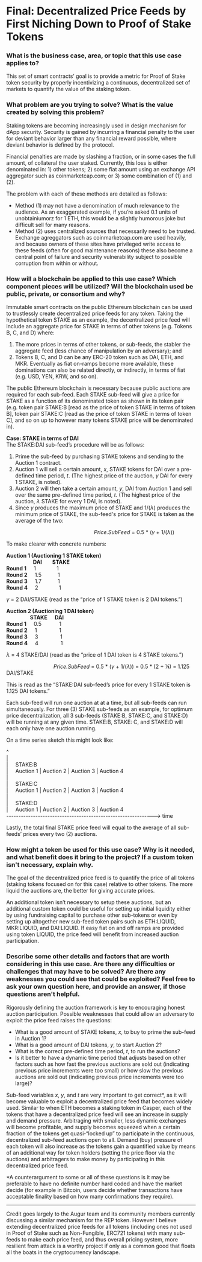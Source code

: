 # Final: Decentralized Price Feeds by First Niching Down to Proof of Stake Tokens
### What is the business case, area, or topic that this use case applies to?

This set of smart contracts’ goal is to provide a metric for Proof of Stake token security by properly incentivizing a continuous, decentralized set of markets to quantify the value of the staking token.  

### What problem are you trying to solve? What is the value created by solving this problem?

Staking tokens are becoming increasingly used in design mechanism for dApp security. Security is gained by incurring a financial penalty to the user for deviant behavior larger than any financial reward possible, where deviant behavior is defined by the protocol.

Financial penalties are made by slashing a fraction, or in some cases the full amount, of collateral the user staked. Currently, this loss is either denominated in: 1) other tokens; 2) some fiat amount using an exchange API aggregator such as coinmarketcap.com; or 3) some combination of (1) and (2).

The problem with each of these methods are detailed as follows:
- Method (1) may not have a denomination of much relevance to the audience. As an exaggerated example, if you’re asked 0.1 units of unobtainiumorz for 1 ETH, this would be a slightly humorous joke but difficult sell for many reasons.
- Method (2) uses centralized sources that necessarily need to be trusted. Exchange agreggators such as coinmarketcap.com are used heavily, and because owners of these sites have privileged write access to these feeds (often for good maintenance reasons) these also become a central point of failure and security vulnerability subject to possible corruption from within or without.

### How will a blockchain be applied to this use case? Which component pieces will be utilized? Will the blockchain used be public, private, or consortium and why?

Immutable smart contracts on the public Ethereum blockchain can be used to trustlessly create decentralized price feeds for any token. Taking the hypothetical token STAKE as an example, the decentralized price feed will include an aggregate price for STAKE in terms of other tokens (e.g. Tokens B, C, and D) where:

1) The more prices in terms of other tokens, or sub-feeds, the stabler the aggregate feed (less chance of manipulation by an adversary); and
2) Tokens B, C, and D can be any ERC-20 token such as DAI, ETH, and MKR. Eventually as fiat on-ramps become more available, these dominations can also be related directly, or indirectly, in terms of fiat (e.g. USD, YEN, KRW, and so on).

The public Ethereum blockchain is necessary because public auctions are required for each sub-feed. Each STAKE sub-feed will give a price for STAKE as a function of its denominated token as shown in its token pair (e.g. token pair STAKE:B [read as the price of token STAKE in terms of token B], token pair STAKE:C [read as the price of token STAKE in terms of token C], and so on up to however many tokens STAKE price will be denominated in).

**Case: STAKE in terms of DAI**  
The STAKE:DAI sub-feed’s procedure will be as follows:  

1) Prime the sub-feed by purchasing STAKE tokens and sending to the Auction 1 contract.
2) Auction 1 will sell a certain amount, _x_, STAKE tokens for DAI over a pre-defined time period, _t_. (The highest price of the auction, $\gamma$ DAI for every 1 STAKE, is noted).
3) Auction 2 will then take a certain amount, _y_, DAI from Auction 1 and sell over the same pre-defined time period, _t_. (The highest price of the auction, $\lambda$ STAKE for every 1 DAI, is noted).
4) Since $\gamma$ produces the maximum price of STAKE and 1/($\lambda$) produces the minimum price of STAKE, the sub-feed's price for STAKE is taken as the average of the two:

&emsp; &emsp; &emsp; &emsp; &emsp; &emsp; &emsp; &emsp; &emsp; &emsp; &emsp; &emsp; &emsp; _Price.SubFeed_ = 0.5 * ($\gamma$ + 1/($\lambda$))  

To make clearer with concrete numbers:  

**Auction 1 (Auctioning 1 STAKE token)**  
&nbsp; &nbsp; &nbsp; &nbsp; &nbsp; &nbsp; &nbsp; &nbsp; &nbsp; **DAI** &nbsp; &nbsp; &nbsp; **STAKE**  
**Round 1**	&nbsp; &nbsp; 1 &nbsp; &nbsp; &nbsp; &nbsp;	&nbsp; &nbsp; &nbsp;1  
**Round 2**	&nbsp; &nbsp; 1.5 &nbsp; &nbsp; &nbsp; &nbsp; &nbsp; 1  
**Round 3**	&nbsp; &nbsp; 1.7 &nbsp; &nbsp; &nbsp; &nbsp; &nbsp; 1  
**Round 4**	&nbsp; &nbsp; 2	&nbsp; &nbsp; &nbsp; &nbsp;	&nbsp; &nbsp; &nbsp;1   

$\gamma$ = 2 DAI/STAKE (read as the “price of 1 STAKE token is 2 DAI tokens.”)  

**Auction 2 (Auctioning 1 DAI token)**    
&nbsp; &nbsp; &nbsp; &nbsp; &nbsp; &nbsp; &nbsp; &nbsp; **STAKE** &nbsp; &nbsp; **DAI**  
**Round 1**	&nbsp; &nbsp; 0.5	&nbsp; &nbsp; &nbsp; &nbsp; &nbsp; &nbsp;1  
**Round 2**	&nbsp; &nbsp; 1	&nbsp; &nbsp; &nbsp; &nbsp; &nbsp; &nbsp; &nbsp; 1  
**Round 3**	&nbsp; &nbsp; 3	&nbsp; &nbsp; &nbsp; &nbsp; &nbsp; &nbsp; &nbsp; 1  
**Round 4**	&nbsp; &nbsp; 4	&nbsp; &nbsp; &nbsp; &nbsp; &nbsp; &nbsp; &nbsp; 1  

$\lambda$ = 4 STAKE/DAI  (read as the “price of 1 DAI token is 4 STAKE tokens.”)  

&emsp; &emsp; &emsp; &emsp; &emsp; &emsp; &emsp; _Price.SubFeed_ = 0.5 * ($\gamma$ + 1/($\lambda$)) = 0.5 * (2  + ¼) = 1.125 DAI/STAKE  

This is read as the “STAKE:DAI sub-feed’s price for every 1 STAKE token is 1.125 DAI tokens.”    

Each sub-feed will run one auction at at a time, but all sub-feeds can run simultaneously. For three (3) STAKE sub-feeds as an example, for optimum price decentralization, all 3 sub-feeds (STAKE:B, STAKE:C, and STAKE:D) will be running at any given time. STAKE:B, STAKE: C, and STAKE:D will each only have one auction running.  

On a time series sketch this might look like:  

^  
|  
| &nbsp; &nbsp; STAKE:B  
| &nbsp; &nbsp; Auction 1 | Auction 2 | Auction 3 | Auction 4  
|    
| &nbsp; &nbsp; STAKE:C  
| &nbsp; &nbsp; Auction 1 | Auction 2 | Auction 3 | Auction 4  
|    
| &nbsp; &nbsp; STAKE:D  
| &nbsp; &nbsp; Auction 1 | Auction 2 | Auction 3 | Auction 4  
-------------------------------------------------------------> time  

Lastly, the total final STAKE price feed will equal to the average of all sub-feeds’ prices every two (2) auctions.  

### How might a token be used for this use case? Why is it needed, and what benefit does it bring to the project? If a custom token isn't necessary, explain why.  

The goal of the decentralized price feed is to quantify the price of all tokens (staking tokens focused on for this case) relative to other tokens. The more liquid the auctions are, the better for giving accurate prices.

An additional token isn’t necessary to setup these auctions, but an additional custom token could be useful for setting up initial liquidity either by using fundraising capital to purchase other sub-tokens or even by setting up altogether new sub-feed token pairs such as ETH:LIQUID, MKR:LIQUID, and DAI:LIQUID. If easy fiat on and off ramps are provided using token LIQUID, the price feed will benefit from increased auction participation.  

### Describe some other details and factors that are worth considering in this use case. Are there any difficulties or challenges that may have to be solved? Are there any weaknesses you could see that could be exploited? Feel free to ask your own question here, and provide an answer, if those questions aren't helpful.

Rigorously defining the auction framework is key to encouraging honest auction participation. Possible weaknesses that could allow an adversary to exploit the price feed raises the questions:

- What is a good amount of STAKE tokens, _x_, to buy to prime the sub-feed in Auction 1?
- What is a good amount of DAI tokens, _y_, to start Auction 2?
- What is the correct pre-defined time period, _t_, to run the auctions?
- Is it better to have a dynamic time period that adjusts based on other factors such as how fast the previous auctions are sold out (indicating previous price increments were too small) or how slow the previous auctions are sold out (indicating previous price increments were too large)?

Sub-feed variables _x_, _y_, and _t_ are very important to get correct*, as it will become valuable to exploit a decentralized price feed that becomes widely used. Similar to when ETH becomes a staking token in Casper, each of the tokens that have a decentralized price feed will see an increase in supply and demand pressure. Arbitraging with smaller, less dynamic exchanges will become profitable, and supply becomes squeezed when a certain fraction of the tokens get quasi-“locked up” to participate in the continuous, decentralized sub-feed auctions open to all. Demand (buy) pressure of each token will also increase as the tokens gain a quantified value by means of an additional way for token holders (setting the price floor via the auctions) and arbitragers to make money by participating in this decentralized price feed.  

\*A counterargument to some or all of these questions is it may be preferable to have no definite number hard coded and have the market decide (for example in Bitcoin, users decide whether transactions have acceptable finality based on how many confirmations they require).  

__________________________________________________________________________________________________________________________  
Credit goes largely to the Augur team and its community members currently discussing a similar mechanism for the REP token. However I believe extending decentralized price feeds for all tokens (including ones not used in Proof of Stake such as Non-Fungible, ERC721 tokens) with many sub-feeds to make each price feed, and thus overall pricing system, more resilient from attack is a worthy project if only as a common good that floats all the boats in the cryptocurrency landscape.   
